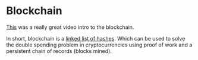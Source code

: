 # Blockchain
[This](https://www.youtube.com/watch?v=3aJI1ABdjQk) was a really great video intro to the blockchain.

In short, blockchain is a [linked list of hashes](https://www.quora.com/Is-a-blockchain-essentially-a-linked-list?share=1). Which can be used to solve the double spending problem in cryptocurrencies using proof of work and a persistent chain of records (blocks mined). 